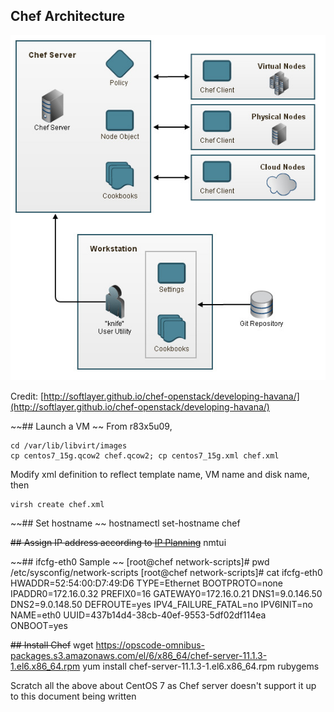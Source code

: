 ## Chef Architecture
![chef arch](images/20140105_chef_arch_sl_github_io.jpg)

Credit: [http://softlayer.github.io/chef-openstack/developing-havana/](http://softlayer.github.io/chef-openstack/developing-havana/)

~~## Launch a VM ~~
From r83x5u09,     

	cd /var/lib/libvirt/images
	cp centos7_15g.qcow2 chef.qcow2; cp centos7_15g.xml chef.xml    

Modify xml definition to reflect template name, VM name and disk name, then    

	virsh create chef.xml

~~## Set hostname    ~~
	hostnamectl set-hostname chef

~~## Assign IP address according to [IP Planning](IPPlanning.markdown)~~
	nmtui

~~## ifcfg-eth0 Sample    ~~
	[root@chef network-scripts]# pwd
	/etc/sysconfig/network-scripts
	[root@chef network-scripts]# cat ifcfg-eth0 
	HWADDR=52:54:00:D7:49:D6
	TYPE=Ethernet
	BOOTPROTO=none
	IPADDR0=172.16.0.32
	PREFIX0=16
	GATEWAY0=172.16.0.21
	DNS1=9.0.146.50
	DNS2=9.0.148.50
	DEFROUTE=yes
	IPV4_FAILURE_FATAL=no
	IPV6INIT=no
	NAME=eth0
	UUID=437b14d4-38cb-40ef-9553-5df02df114ea
	ONBOOT=yes

~~## Install Chef~~
	wget https://opscode-omnibus-packages.s3.amazonaws.com/el/6/x86_64/chef-server-11.1.3-1.el6.x86_64.rpm 
	yum install chef-server-11.1.3-1.el6.x86_64.rpm rubygems    

Scratch all the above about CentOS 7 as Chef server doesn't support it up to this document being written
